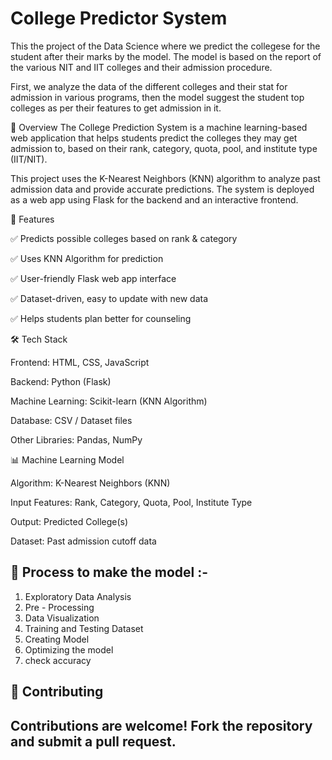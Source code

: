 # College Predictor System
This the project of the Data Science where we predict the collegese for the student after their marks by the model. The model is based on the report of the various NIT and IIT colleges and their admission procedure.

First, we analyze the data of the different colleges and their stat for admission in various programs, then the model suggest the student top colleges as per their features to get admission in it.

📌 Overview
The College Prediction System is a machine learning-based web application that helps students predict the colleges they may get admission to, based on their rank, category, quota, pool, and institute type (IIT/NIT).

This project uses the K-Nearest Neighbors (KNN) algorithm to analyze past admission data and provide accurate predictions. The system is deployed as a web app using Flask for the backend and an interactive frontend.

🚀 Features

✅ Predicts possible colleges based on rank & category

✅ Uses KNN Algorithm for prediction

✅ User-friendly Flask web app interface

✅ Dataset-driven, easy to update with new data

✅ Helps students plan better for counseling

🛠️ Tech Stack

Frontend: HTML, CSS, JavaScript

Backend: Python (Flask)

Machine Learning: Scikit-learn (KNN Algorithm)

Database: CSV / Dataset files

Other Libraries: Pandas, NumPy

📊 Machine Learning Model

Algorithm: K-Nearest Neighbors (KNN)

Input Features: Rank, Category, Quota, Pool, Institute Type

Output: Predicted College(s)

Dataset: Past admission cutoff data

## 🔧 Process to make the model :-
1. Exploratory Data Analysis
2. Pre - Processing
3. Data Visualization 
4. Training and Testing Dataset
5. Creating Model
6. Optimizing the model
7. check accuracy

## 🤝 Contributing

## Contributions are welcome! Fork the repository and submit a pull request.
